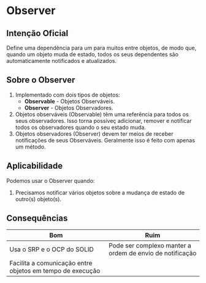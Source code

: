 # Observer

## Intenção Oficial

Define uma dependência para um para muitos entre objetos, de modo que, quando
um objeto muda de estado, todos os seus dependentes são automaticamente
notificados e atualizados.

## Sobre o Observer

1. Implementado com dois tipos de objetos:
    - **Observable** - Objetos Observáveis.
    - **Observer** - Objetos Observadores.
2. Objetos observáveis (Observable) têm uma referência para todos os seus
observadores. Isso torna possíveç adicionar, remover e notificar todos os
observadores quando o seu estado muda.
3. Objetos observadores (Observer) devem ter meios de receber notificações de
seus Observáveis. Geralmente isso é feito com apenas um método.

## Aplicabilidade

Podemos usar o Observer quando:

1. Precisamos notificar vários objetos sobre a mudança de estado de outro(s)
objeto(s).

## Consequências

| Bom                                                       | Ruim                                                     |
|-----------------------------------------------------------|----------------------------------------------------------|
| Usa o SRP e o OCP do SOLID                                | Pode ser complexo manter a ordem de envio de notificação |
| Facilita a comunicação entre objetos em tempo de execução |                                                          |
